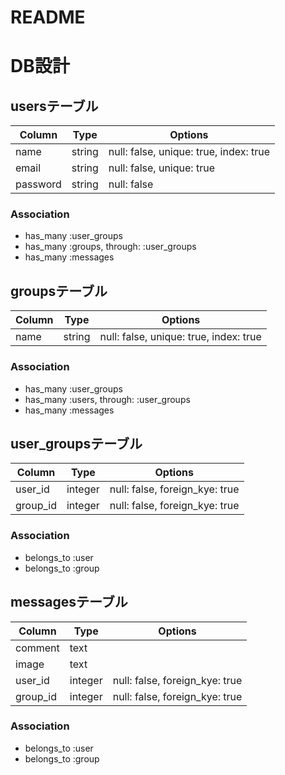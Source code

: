 # README

# DB設計

## usersテーブル

|Column|Type|Options|
|------|----|-------|
|name|string|null: false, unique: true, index: true|
|email|string|null: false, unique: true|
|password|string|null: false|

### Association
- has_many :user_groups
- has_many :groups, through: :user_groups
- has_many :messages

## groupsテーブル

|Column|Type|Options|
|------|----|-------|
|name|string|null: false, unique: true, index: true|

### Association
- has_many :user_groups
- has_many :users, through: :user_groups
- has_many :messages

## user_groupsテーブル

|Column|Type|Options|
|------|----|-------|
|user_id|integer|null: false, foreign_kye: true|
|group_id|integer|null: false, foreign_kye: true|

### Association
- belongs_to :user
- belongs_to :group

## messagesテーブル

|Column|Type|Options|
|------|----|-------|
|comment|text|
|image|text|
|user_id|integer|null: false, foreign_kye: true|
|group_id|integer|null: false, foreign_kye: true|

### Association
- belongs_to :user
- belongs_to :group
